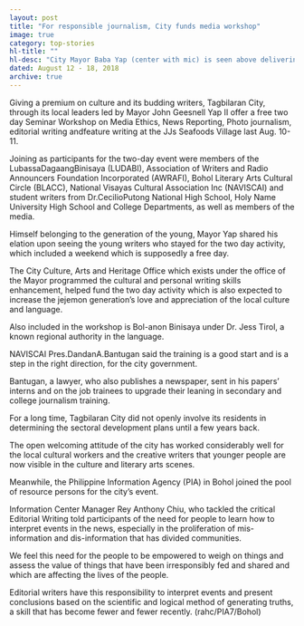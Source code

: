 ```yaml
---
layout: post
title: "For responsible journalism, City funds media workshop"
image: true
category: top-stories
hl-title: ""
hl-desc: "City Mayor Baba Yap (center with mic) is seen above delivering a message to the participants of the two-day seminar-workshop on media held at the JJ’s Seafood Village this city which culminated yesterday afternoon."
dated: August 12 - 18, 2018
archive: true
---
```


Giving a premium on culture and its budding writers, Tagbilaran City, through its local leaders led by Mayor John Geesnell Yap II offer a free two day Seminar Workshop on Media Ethics, News Reporting, Photo journalism, editorial writing andfeature writing at the JJs Seafoods Village last Aug. 10-11.

Joining as participants for the two-day event were members of the LubassaDagaangBinisaya (LUDABI), Association of Writers and Radio Announcers Foundation Incorporated (AWRAFI), Bohol Literary Arts Cultural Circle (BLACC), National Visayas Cultural Association Inc (NAVISCAI) and student writers from Dr.CecilioPutong National High School, Holy Name University High School and College Departments, as well as members of the media.

Himself belonging to the generation of the young, Mayor Yap shared his elation upon seeing the young writers who stayed for the two day activity, which included a weekend which is supposedly a free day.

The City Culture, Arts and Heritage Office which exists under the office of the Mayor programmed the cultural and personal writing skills enhancement, helped fund the two day activity which is also expected to increase the jejemon generation’s love and appreciation of the local culture and language.

Also included in the workshop is Bol-anon Binisaya under Dr. Jess Tirol, a known regional authority in the language. 

NAVISCAI Pres.DandanA.Bantugan said the training is a good start and is a step in the right direction, for the city government.

Bantugan, a lawyer, who also publishes a newspaper, sent in his papers’ interns and on the job trainees to upgrade their leaning in secondary and college journalism training.

For a long time, Tagbilaran City did not openly involve its residents in determining the sectoral development plans until a few years back.

The open welcoming attitude of the city has worked considerably well for the local cultural workers and the creative writers that younger people are now visible in the culture and literary arts scenes.

Meanwhile, the Philippine Information Agency (PIA) in Bohol joined the pool of resource persons for the city’s event.

Information Center Manager Rey Anthony Chiu, who tackled the critical Editorial Writing told participants of the need for people to learn how to interpret events in the news, especially in the proliferation of mis-information and dis-information that has divided communities.

We feel this need for the people to be empowered to weigh on things and assess the value of things that have been irresponsibly fed and shared and which are affecting the lives of the people.

Editorial writers have this responsibility to interpret events and present conclusions based on the scientific and logical method of generating truths, a skill that has become fewer and fewer recently. (rahc/PIA7/Bohol)